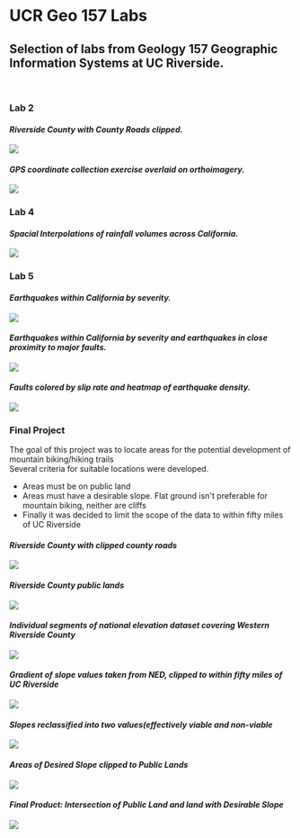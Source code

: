 # UCR Geo 157 Labs
<h2>Selection of labs from Geology 157 Geographic Information Systems at UC Riverside.</h2>
<br>
<h3>Lab 2</h3>
<h4><i>Riverside County with County Roads clipped.</i></h4>
<img src="https://github.com/beachcamp/ucr-geo157-labs/blob/master/Leonard_Lab02/Leonard_Lab02part1.jpg" />
<br />
<h4><i>GPS coordinate collection exercise overlaid on orthoimagery.</i></h4>
<img src="https://github.com/beachcamp/ucr-geo157-labs/blob/master/Leonard_Lab02/Leonard_Lab02part2.jpg" />
<br />
<h3>Lab 4</h3>
<h4><i>Spacial Interpolations of rainfall volumes across California.</i></h4>
<img src="https://github.com/beachcamp/ucr-geo157-labs/blob/master/Lab04/Leonard_Lab04_Spat_Interp.jpg" />
<br />
<h3>Lab 5</h3>
<h4><i>Earthquakes within California by severity.</i></h4>
<img src="https://github.com/beachcamp/ucr-geo157-labs/blob/master/Leonard_Lab05/Leonard_EQ_California_Lab05.jpg" />
<h4><i>Earthquakes within California by severity and earthquakes in close proximity to major faults.</i></h4>
<img src="https://github.com/beachcamp/ucr-geo157-labs/blob/master/Leonard_Lab05/Leonard_EQ_Buffer_Lab05.jpg" />
<h4><i>Faults colored by slip rate and heatmap of earthquake density.</i></h4>
<img src="https://github.com/beachcamp/ucr-geo157-labs/blob/master/Leonard_Lab05/Leonard_EQ_Density_Lab05.jpg" />
<br />
<h3>Final Project</h3>
The goal of this project was to locate areas for the potential development of mountain biking/hiking trails
<br />
Several criteria for suitable locations were developed.
<ul>
<li>Areas must be on public land</li>
<li>Areas must have a desirable slope. Flat ground isn't preferable for mountain biking, neither are cliffs</li>
<li>Finally it was decided to limit the scope of the data to within fifty miles of UC Riverside</li>
</ul>
<h4><i>Riverside County with clipped county roads</i></h4>
<img src="https://github.com/beachcamp/ucr-geo157-labs/blob/master/Leonard_Project/Leonard_FinalProject_roads_county.jpg" />
<h4><i>Riverside County public lands</i></h4>
<img src="https://github.com/beachcamp/ucr-geo157-labs/blob/master/Leonard_Project/Leonard_FinalProject_public_lands.jpg" />
<h4><i>Individual segments of national elevation dataset covering Western Riverside County</i></h4>
<img src="https://github.com/beachcamp/ucr-geo157-labs/blob/master/Leonard_Project/Leonard_FinalProject_NED.jpg" />
<h4><i>Gradient of slope values taken from NED, clipped to within fifty miles of UC Riverside</i></h4>
<img src="https://github.com/beachcamp/ucr-geo157-labs/blob/master/Leonard_Project/Leonard_FinalProject_NED_Slope.jpg" />
<h4><i>Slopes reclassified into two values(effectively viable and non-viable</i></h4>
<img src="https://github.com/beachcamp/ucr-geo157-labs/blob/master/Leonard_Project/Leonard_FinalProject_NED_Reclassified.jpg" />
<h4><i>Areas of Desired Slope clipped to Public Lands</i></h4>
<img src="https://github.com/beachcamp/ucr-geo157-labs/blob/master/Leonard_Project/Leonard_FinalProject_slope_public.jpg" />
<h4><i>Final Product: Intersection of Public Land and land with Desirable Slope</i></h4>
<img src="https://github.com/beachcamp/ucr-geo157-labs/blob/master/Leonard_Project/Leonard_FinalProject_Intersection_Public_Slope.jpg" />






